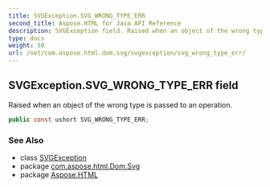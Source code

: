 ```yaml
---
title: SVGException.SVG_WRONG_TYPE_ERR
second_title: Aspose.HTML for Java API Reference
description: SVGException field. Raised when an object of the wrong type is passed to an operation
type: docs
weight: 50
url: /net/com.aspose.html.dom.svg/svgexception/svg_wrong_type_err/
---
```

## SVGException.SVG_WRONG_TYPE_ERR field

Raised when an object of the wrong type is passed to an operation.

```java
public const ushort SVG_WRONG_TYPE_ERR;
```

### See Also

* class [SVGException](../)
* package [com.aspose.html.Dom.Svg](../../svgexception/)
* package [Aspose.HTML](../../../)
